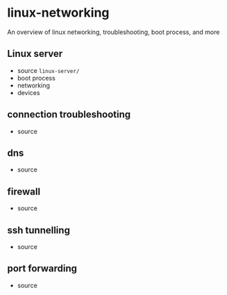 # linux-networking
An overview of linux networking, troubleshooting, boot process, and more

## Linux server 
- source `linux-server/`
- boot process
- networking
- devices

## connection troubleshooting
- source

## dns
- source 

## firewall
- source

## ssh tunnelling
- source

## port forwarding
- source



